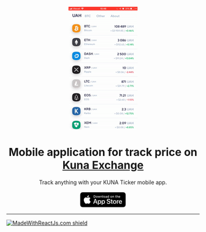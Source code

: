 <p align="center">

  <img src="https://raw.githubusercontent.com/CoinWizard/kuna-ticker-app/master/docs/image/kuna-ticker-how-it-works.gif" alt="How Kuna Ticker works" title="How Kuna Ticker works" />
  
  <h1 align="center">Mobile application for track price on <a href="https://kuna.io/" title="Kuna Exchange">Kuna Exchange</a></h3>

  <p align="center">
    Track anything with your KUNA Ticker mobile app.
    <br/>
    <br/>
    <a href="https://itunes.apple.com/us/app/id1441322325">
      <img src="https://raw.githubusercontent.com/CoinWizard/kuna-ticker-app/master/docs/image/download-app-store.png" alt="Available in App Store" />
    </a>
  </p>
</p>

<hr />

[![MadeWithReactJs.com shield](https://madewithreactjs.com/storage/repo-shields/1204-shield.svg)](https://madewithreactjs.com/p/kuna-ticker/shield-link)
